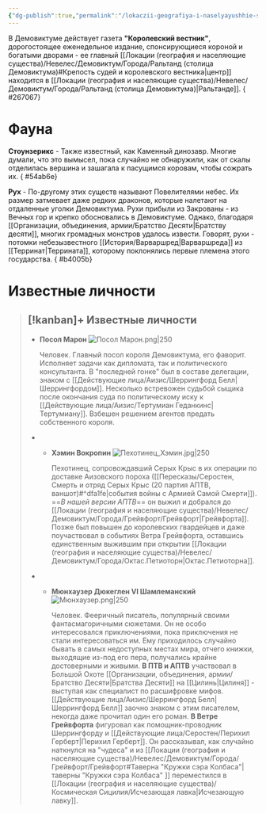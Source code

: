 ```yaml
---
{"dg-publish":true,"permalink":"/lokaczii-geografiya-i-naselyayushhie-sushhestva/neveles/demoviktum/demoviktum/","dgPassFrontmatter":true}
---
```



В Демовиктуме действует газета **"Королевский вестник"**, дорогостоящее еженедельное издание, спонсирующиеся короной и богатыми дворами - ее главный [[Локации (география и населяющие существа)/Невелес/Демовиктум/Города/Ральтанд (столица Демовиктума)#Крепость судей и королевского вестника\|центр]] находится в [[Локации (география и населяющие существа)/Невелес/Демовиктум/Города/Ральтанд (столица Демовиктума)\|Ральтанде]].
{ #267067}



# Фауна

**Стоунзерикс** - Также известный, как Каменный динозавр. Многие думали, что это вымысел, пока случайно не обнаружили, как от скалы отделилась вершина и зашагала к пасущимся коровам, чтобы сожрать их.
{ #54ab6e}


**Рух** - По-другому этих существ называют Повелителями небес. Их размер затмевает даже редких драконов, которые налетают на отдаленные уголки Демовиктума. Рухи прибыли из Закрованы - из Вечных гор и крепко обосновались в Демовиктуме. Однако, благодаря [[Организации, объединения, армии/Братство Десяти\|Братству десяти]], многих громадных монстров удалось извести. 
Говорят, рухи - потомки небезызвестного [[История/Варваршред\|Варваршреда]] из [[Терринат\|Террината]], которому поклонялись первые племена этого государства.
{ #b4005b}


# Известные личности

> [!kanban]+ Известные личности
> - 
> 	- **Посол Марон** ![Посол Марон.png|250](/img/user/%D0%98%D0%B7%D0%BE%D0%B1%D1%80%D0%B0%D0%B6%D0%B5%D0%BD%D0%B8%D1%8F/%D0%9F%D0%BE%D1%81%D0%BE%D0%BB%20%D0%9C%D0%B0%D1%80%D0%BE%D0%BD.png) 
> 	  
> 	  Человек. Главный посол короля Демовиктума, его фаворит. Исполняет задачи как дипломата, так и политического консультанта. В "последней гонке" был в составе делегации, знаком с [[Действующие лица/Аизис/Шеррингфорд Белл\|Шеррингфордом]]. Несколько встревожен судьбой сыщика после окончания суда по политическому иску к [[Действующие лица/Аизис/Тертумиан Геданкинс\|Тертумиану]]. Взбешен решением агентов предать собственного короля.
> - 
> 	- **Хэмин Вокропин** ![Пехотинец_Хэмин.jpg|250](/img/user/%D0%98%D0%B7%D0%BE%D0%B1%D1%80%D0%B0%D0%B6%D0%B5%D0%BD%D0%B8%D1%8F/%D0%9F%D0%B5%D1%85%D0%BE%D1%82%D0%B8%D0%BD%D0%B5%D1%86_%D0%A5%D1%8D%D0%BC%D0%B8%D0%BD.jpg) 
> 	  
> 	  Пехотинец, сопровождавший Серых Крыс в их операции по доставке Аизовского пороха ([[Пересказы/Серостен, Смерть и отряд Серых Крыс (20 партия АПТВ, ваншот)#^dfa1fe\|события войны с Армией Самой Смерти]]). ==*В нашей версии АПТВ*== он выжил и добрался до [[Локации (география и населяющие существа)/Невелес/Демовиктум/Города/Грейвфорт/Грейвфорт\|Грейвфорта]]. Позже был повышен до королевских гвардейцев и даже поучаствовал в событиях Ветра Грейвфорта, оставшись единственным выжившим при открытии [[Локации (география и населяющие существа)/Невелес/Демовиктум/Города/Октас.Петиоторн\|Октас.Петиоторна]].
> - 
> 	- **Мюнхаузер Дюкеглен VI Шамлеманский** ![Мюнхаузер.png|250](/img/user/%D0%98%D0%B7%D0%BE%D0%B1%D1%80%D0%B0%D0%B6%D0%B5%D0%BD%D0%B8%D1%8F/%D0%9C%D1%8E%D0%BD%D1%85%D0%B0%D1%83%D0%B7%D0%B5%D1%80.png) 
> 	  
> 	  Человек. Фееричный писатель, популярный своими фантасмагоричными сюжетами. Он не особо интересовался приключениями, пока приключения не стали интересоваться им. Ему приходилось случайно бывать в самых недоступных местах мира, отчего книжки, выходящие из-под его пера, получались крайне достоверными и живыми. **В ПТВ и АПТВ** участвовал в Большой Охоте [[Организации, объединения, армии/Братство Десяти\|Братства Десяти]] на [[Цилинь\|Цилиня]] - выступая как специалист по расшифровке мифов. [[Действующие лица/Аизис/Шеррингфорд Белл\|Шеррингфорд Белл]] заочно знаком с этим писателем, некогда даже прочитал один его роман. **В Ветре Грейвфорта** фигуровал как помощник-проводник Шеррингфорду и [[Действующие лица/Серостен/Перихил Герберт\|Перихил Герберт]]. Он рассказывал, как случайно наткнулся на "чудеса" и из [[Локации (география и населяющие существа)/Невелес/Демовиктум/Города/Грейвфорт/Грейвфорт#Таверна "Кружки сэра Колбаса"\|таверны "Кружки сэра Колбаса" ]] переместился в [[Локации (география и населяющие существа)/Космическая Сицилия/Исчезающая лавка\|Исчезающую лавку]].